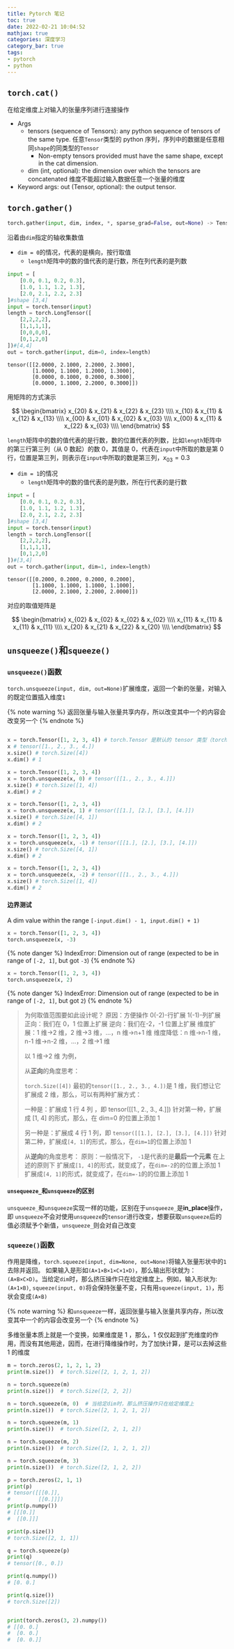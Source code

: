 ```yaml
---
title: Pytorch 笔记
toc: true
date: 2022-02-21 10:04:52
mathjax: true
categories: 深度学习
category_bar: true
tags:
- pytorch
- python
---
```


## `torch.cat()`

在给定维度上对输入的张量序列进行连接操作

* Args
  * tensors (sequence of Tensors): any python sequence of tensors of the same type. 任意`Tensor`类型的 python 序列，序列中的数据是任意相同`shape`的同类型的`Tensor`
    * Non-empty tensors provided must have the same shape, except in the cat dimension.
  * dim (int, optional): the dimension over which the tensors are concatenated 维度不能超过输入数据任意一个张量的维度
* Keyword args: out (Tensor, optional): the output tensor.

## `torch.gather()`

```python
torch.gather(input, dim, index, *, sparse_grad=False, out=None) -> Tensor
```

沿着由`dim`指定的轴收集数值

* `dim = 0`的情况，代表的是横向，按行取值
  * `length`矩阵中的数的值代表的是行数，所在列代表的是列数

```python
input = [
    [0.0, 0.1, 0.2, 0.3],
    [1.0, 1.1, 1.2, 1.3],
    [2.0, 2.1, 2.2, 2.3]
]#shape [3,4]
input = torch.tensor(input)
length = torch.LongTensor([
    [2,2,2,2],
    [1,1,1,1],
    [0,0,0,0],
    [0,1,2,0]
])#[4,4]
out = torch.gather(input, dim=0, index=length)
```

```plaintext
tensor([[2.0000, 2.1000, 2.2000, 2.3000],
        [1.0000, 1.1000, 1.2000, 1.3000],
        [0.0000, 0.1000, 0.2000, 0.3000],
        [0.0000, 1.1000, 2.2000, 0.3000]])
```

用矩阵的方式演示

$$
\begin{bmatrix}
x_{20} & x_{21} & x_{22} & x_{23} \\\\
x_{10} & x_{11} & x_{12} & x_{13} \\\\
x_{00} & x_{01} & x_{02} & x_{03} \\\\
x_{00} & x_{11} & x_{22} & x_{03} \\\\
\end{bmatrix}
$$

`length`矩阵中的数的值代表的是行数，数的位置代表的列数，比如`length`矩阵中的第三行第三列（从 0 数起）的数 0，其值是 0，代表在`input`中所取的数是第 0 行，位置是第三列，则表示在`input`中所取的数是第三列，$x_{03} = 0.3$

* `dim = 1`的情况
  * `length`矩阵中的数的值代表的是列数，所在行代表的是行数

```python
input = [
    [0.0, 0.1, 0.2, 0.3],
    [1.0, 1.1, 1.2, 1.3],
    [2.0, 2.1, 2.2, 2.3]
]#shape [3,4]
input = torch.tensor(input)
length = torch.LongTensor([
    [2,2,2,2],
    [1,1,1,1],
    [0,1,2,0]
])#[3,4]
out = torch.gather(input, dim=1, index=length)
```

```plaintext
tensor([[0.2000, 0.2000, 0.2000, 0.2000],
        [1.1000, 1.1000, 1.1000, 1.1000],
        [2.0000, 2.1000, 2.2000, 2.0000]])
```

对应的取值矩阵是

$$
\begin{bmatrix}
x_{02} & x_{02} & x_{02} & x_{02} \\\\
x_{11} & x_{11} & x_{11} & x_{11} \\\\
x_{20} & x_{21} & x_{22} & x_{20} \\\\
\end{bmatrix}
$$

## `unsqueeze()`和`squeeze()`

### `unsqueeze()`函数

`torch.unsqueeze(input, dim, out=None)`扩展维度，返回一个新的张量，对输入的既定位置插入维度`1`

{% note warning %}
返回张量与输入张量共享内存，所以改变其中一个的内容会改变另一个
{% endnote %}

```python

x = torch.Tensor([1, 2, 3, 4]) # torch.Tensor 是默认的 tensor 类型（torch.FlaotTensor）的简称
x # tensor([1., 2., 3., 4.])
x.size() # torch.Size([4])
x.dim() # 1

x = torch.Tensor([1, 2, 3, 4])
x = torch.unsqueeze(x, 0) # tensor([[1., 2., 3., 4.]])
x.size() # torch.Size([1, 4])
x.dim() # 2

x = torch.Tensor([1, 2, 3, 4])
x = torch.unsqueeze(x, 1) # tensor([[1.], [2.], [3.], [4.]])
x.size() # torch.Size([4, 1])
x.dim() # 2

x = torch.Tensor([1, 2, 3, 4])
x = torch.unsqueeze(x, -1) # tensor([[1.], [2.], [3.], [4.]])
x.size() # torch.Size([4, 1])
x.dim() # 2

x = torch.Tensor([1, 2, 3, 4])
x = torch.unsqueeze(x, -2) # tensor([[1., 2., 3., 4.]])
x.size() # torch.Size([1, 4])
x.dim() # 2
```

#### 边界测试

A dim value within the range `[-input.dim() - 1, input.dim() + 1)`

```python
x = torch.Tensor([1, 2, 3, 4])
torch.unsqueeze(x, -3)
```

{% note danger %}
IndexError: Dimension out of range (expected to be in range of `[-2, 1]`, but got `-3`)
{% endnote %}

```python
x = torch.Tensor([1, 2, 3, 4])
torch.unsqueeze(x, 2)
```

{% note danger %}
IndexError: Dimension out of range (expected to be in range of `[-2, 1]`, but got `2`)
{% endnote %}

> 为何取值范围要如此设计呢？
> 原因：方便操作
> 0(-2)-行扩展
> 1(-1)-列扩展
> 正向：我们在 0，1 位置上扩展
> 逆向：我们在-2，-1 位置上扩展
> 维度扩展：1 维->2 维，2 维->3 维，...，n 维->n+1 维
> 维度降低：n 维->n-1 维，n-1 维->n-2 维，...，2 维->1 维
>
> 以 1 维->2 维 为例，
>
> 从**正向**的角度思考：
>
> `torch.Size([4])`
> 最初的`tensor([1., 2., 3., 4.])`是 1 维，我们想让它扩展成 2 维，那么，可以有两种扩展方式：
>
> 一种是：扩展成 1 行 4 列 ，即 tensor([[1., 2., 3., 4.]])
> 针对第一种，扩展成 [1, 4] 的形式，那么，在 dim=0 的位置上添加 1
>
> 另一种是：扩展成 4 行 1 列，即
> `tensor([[1.], [2.], [3.], [4.]])`
> 针对第二种，扩展成`[4, 1]`的形式，那么，在`dim=1`的位置上添加 1
>
> 从**逆向**的角度思考：
> 原则：一般情况下， `-1`是代表的是**最后一个元素**
> 在上述的原则下
> 扩展成`[1, 4]`的形式，就变成了，在`dim=-2`的的位置上添加 1
> 扩展成`[4, 1]`的形式，就变成了，在`dim=-1`的的位置上添加 1

#### `unsequeeze_`和`unsqueeze`的区别

`unsqueeze_`和`unsqueeze`实现一样的功能，区别在于`unsqueeze_`是**in_place**操作，即 `unsqueeze`不会对使用`unsqueeze`的`tensor`进行改变，想要获取`unsqueeze`后的值必须赋予个新值，`unsqueeze_`则会对自己改变

### `squeeze()`函数

作用是降维，`torch.squeeze(input, dim=None, out=None)`将输入张量形状中的`1`去除并返回。 如果输入是形如`(A×1×B×1×C×1×D)`，那么输出形状就为：`(A×B×C×D)`。当给定`dim`时，那么挤压操作只在给定维度上。例如，输入形状为:`(A×1×B)`, `squeeze(input, 0)`将会保持张量不变，只有用`squeeze(input, 1)`，形状会变成`(A×B)`

{% note warning %}
和`unsqueeze`一样，返回张量与输入张量共享内存，所以改变其中一个的内容会改变另一个
{% endnote %}

多维张量本质上就是一个变换，如果维度是 1 ，那么，1 仅仅起到扩充维度的作用，而没有其他用途，因而，在进行降维操作时，为了加快计算，是可以去掉这些 1 的维度

```python
m = torch.zeros(2, 1, 2, 1, 2)
print(m.size())  # torch.Size([2, 1, 2, 1, 2])

n = torch.squeeze(m)
print(n.size())  # torch.Size([2, 2, 2])

n = torch.squeeze(m, 0)  # 当给定dim时，那么挤压操作只在给定维度上
print(n.size())  # torch.Size([2, 1, 2, 1, 2])

n = torch.squeeze(m, 1)
print(n.size())  # torch.Size([2, 2, 1, 2])

n = torch.squeeze(m, 2)
print(n.size())  # torch.Size([2, 1, 2, 1, 2])

n = torch.squeeze(m, 3)
print(n.size())  # torch.Size([2, 1, 2, 2])

p = torch.zeros(2, 1, 1)
print(p)
# tensor([[[0.]],
#         [[0.]]])
print(p.numpy())
# [[[0.]]
#  [[0.]]]

print(p.size())
# torch.Size([2, 1, 1])

q = torch.squeeze(p)
print(q)
# tensor([0., 0.])

print(q.numpy())
# [0. 0.]

print(q.size())
# torch.Size([2])


print(torch.zeros(3, 2).numpy())
# [[0. 0.]
#  [0. 0.]
#  [0. 0.]]
```
